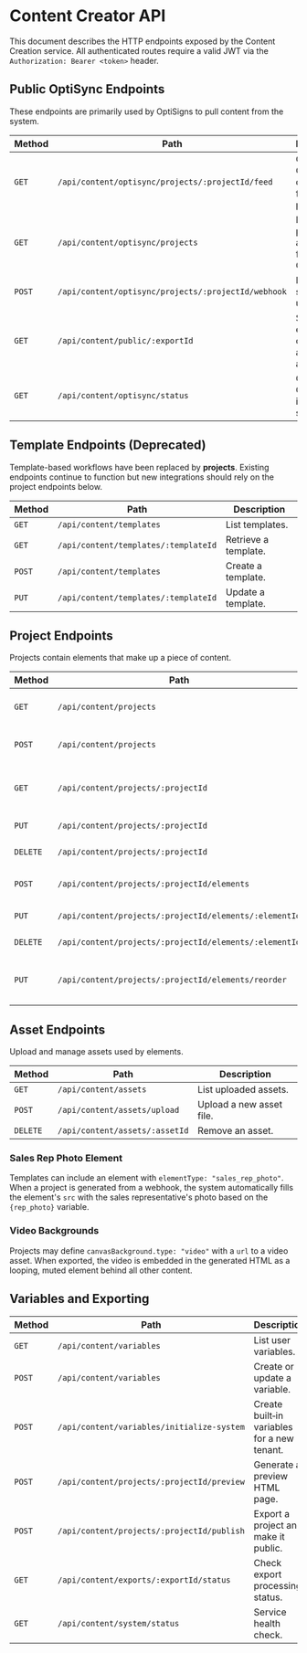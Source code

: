 # Content Creator API

This document describes the HTTP endpoints exposed by the Content Creation service. All authenticated routes require a valid JWT via the `Authorization: Bearer <token>` header.

## Public OptiSync Endpoints
These endpoints are primarily used by OptiSigns to pull content from the system.

| Method | Path | Description |
| ------ | ---- | ----------- |
| `GET` | `/api/content/optisync/projects/:projectId/feed` | Generate OptiSync data feed for a project. |
| `GET` | `/api/content/optisync/projects` | List projects available for OptiSync. |
| `POST` | `/api/content/optisync/projects/:projectId/webhook` | Notify the system of updates. |
| `GET` | `/api/content/public/:exportId` | Serve exported content for anonymous access. |
| `GET` | `/api/content/optisync/status` | Check OptiSync integration status. |

## Template Endpoints (Deprecated)
Template-based workflows have been replaced by **projects**. Existing endpoints continue to function but new integrations should rely on the project endpoints below.

| Method | Path | Description |
| ------ | ---- | ----------- |
| `GET` | `/api/content/templates` | List templates. |
| `GET` | `/api/content/templates/:templateId` | Retrieve a template. |
| `POST` | `/api/content/templates` | Create a template. |
| `PUT` | `/api/content/templates/:templateId` | Update a template. |

## Project Endpoints
Projects contain elements that make up a piece of content.

| Method | Path | Description |
| ------ | ---- | ----------- |
| `GET` | `/api/content/projects` | List projects with filters. |
| `POST` | `/api/content/projects` | Create a new project. |
| `GET` | `/api/content/projects/:projectId` | Retrieve a project including elements. |
| `PUT` | `/api/content/projects/:projectId` | Update a project. |
| `DELETE` | `/api/content/projects/:projectId` | Remove a project. |
| `POST` | `/api/content/projects/:projectId/elements` | Add an element to a project. |
| `PUT` | `/api/content/projects/:projectId/elements/:elementId` | Update an element. |
| `DELETE` | `/api/content/projects/:projectId/elements/:elementId` | Delete an element. |
| `PUT` | `/api/content/projects/:projectId/elements/reorder` | Reorder elements inside a project. |

## Asset Endpoints
Upload and manage assets used by elements.

| Method | Path | Description |
| ------ | ---- | ----------- |
| `GET` | `/api/content/assets` | List uploaded assets. |
| `POST` | `/api/content/assets/upload` | Upload a new asset file. |
| `DELETE` | `/api/content/assets/:assetId` | Remove an asset. |

### Sales Rep Photo Element
Templates can include an element with `elementType: "sales_rep_photo"`. When a project is generated from a webhook, the system automatically fills the element's `src` with the sales representative's photo based on the `{rep_photo}` variable.

### Video Backgrounds
Projects may define `canvasBackground.type: "video"` with a `url` to a video asset. When exported, the video is embedded in the generated HTML as a looping, muted element behind all other content.

## Variables and Exporting

| Method | Path | Description |
| ------ | ---- | ----------- |
| `GET` | `/api/content/variables` | List user variables. |
| `POST` | `/api/content/variables` | Create or update a variable. |
| `POST` | `/api/content/variables/initialize-system` | Create built‑in variables for a new tenant. |
| `POST` | `/api/content/projects/:projectId/preview` | Generate a preview HTML page. |
| `POST` | `/api/content/projects/:projectId/publish` | Export a project and make it public. |
| `GET` | `/api/content/exports/:exportId/status` | Check export processing status. |
| `GET` | `/api/content/system/status` | Service health check. |

